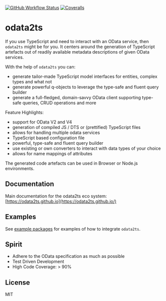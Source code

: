 [![GitHub Workflow Status](https://img.shields.io/github/actions/workflow/status/odata2ts/odata2ts/coverage.yml?branch=main&style=for-the-badge)](https://github.com/odata2ts/odata2ts/actions/workflows/coverage.yml)
[![Coveralls](https://img.shields.io/coveralls/github/odata2ts/odata2ts?style=for-the-badge)](https://coveralls.io/github/odata2ts/odata2ts?branch=main)

# odata2ts

If you use TypeScript and need to interact with an OData service, then `odata2ts` might
be for you. It centers around the generation of TypeScript artefacts 
out of readily available metadata descriptions of given OData services.

With the help of `odata2ts` you can:
* generate tailor-made TypeScript model interfaces for entities, complex types and what not
* generate powerful q-objects to leverage the type-safe and fluent query builder 
* generate a full-fledged, domain-savvy OData client supporting type-safe queries, CRUD operations and more

Feature Highlights:
* support for OData V2 and V4
* generation of compiled JS / DTS or (prettified) TypeScript files
* allows for handling multiple odata services
* TypeScript based configuration file
* powerful, type-safe and fluent query builder
* use existing or own converters to interact with data types of your choice
* allows for name mappings of attributes

The generated code artefacts can be used in Browser or Node.js environments.


## Documentation
Main documentation for the odata2ts eco system: 
[https://odata2ts.github.io](https://odata2ts.github.io/)

## Examples
See [example packages](https://github.com/odata2ts/odata2ts/tree/main/examples) for examples of how to integrate `odata2ts`. 

## Spirit
* Adhere to the OData specification as much as possible
* Test Driven Development
* High Code Coverage: > 90%

## License
MIT
